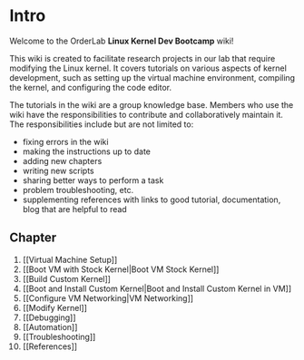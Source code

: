 # Intro

Welcome to the OrderLab **Linux Kernel Dev Bootcamp** wiki!

This wiki is created to facilitate research projects in our lab that require modifying the Linux kernel. 
It covers tutorials on various aspects of kernel development, such as setting up the virtual machine environment, compiling the kernel, and configuring the code editor.

The tutorials in the wiki are a group knowledge base. Members who use the wiki have the responsibilities to contribute and collaboratively maintain it. The responsibilities include but are not limited to:

* fixing errors in the wiki
* making the instructions up to date
* adding new chapters
* writing new scripts
* sharing better ways to perform a task
* problem troubleshooting, etc.
* supplementing references with links to good tutorial, documentation, blog that are helpful to read


## Chapter

1. [[Virtual Machine Setup]]
2. [[Boot VM with Stock Kernel|Boot VM Stock Kernel]]
3. [[Build Custom Kernel]]
4. [[Boot and Install Custom Kernel|Boot and Install Custom Kernel in VM]]
5. [[Configure VM Networking|VM Networking]]
6. [[Modify Kernel]]
7. [[Debugging]]
8. [[Automation]]
9. [[Troubleshooting]]
10. [[References]]
